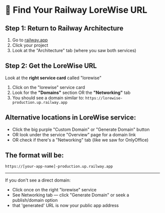 # 🔗 Find Your Railway LoreWise URL

## Step 1: Return to Railway Architecture
1. Go to [railway.app](https://railway.app)
2. Click your project
3. Look at the "Architecture" tab (where you saw both services)

## Step 2: Get the LoreWise URL
Look at the **right service card** called "lorewise"
1. Click on the "lorewise" service card
2. Look for the **"Domains"** section OR the **"Networking"** tab
3. You should see a domain similar to:
   `https://lorewise-production.up.railway.app`

## Alternative locations in LoreWise service:
- Click the big purple "Custom Domain" or "Generate Domain" button
- OR look under the service "Overview" page for a domain link
- OR check if there's a "Networking" tab (like we saw for OnlyOffice)

## The format will be:
`https://[your-app-name]-production.up.railway.app`

---
If you don't see a direct domain:
- Click once on the right "lorewise" service
- See Networking tab — click "Generate Domain" or seek a publish/domain option
- that 'generated' URL is now your public app address
